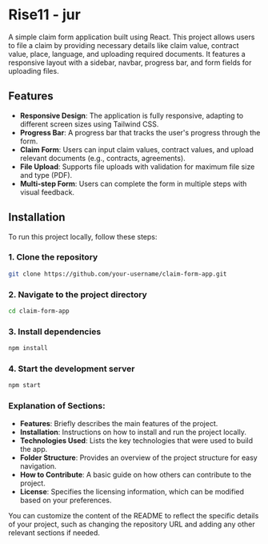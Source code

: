 # Rise11 - jur

A simple claim form application built using React. This project allows users to file a claim by providing necessary details like claim value, contract value, place, language, and uploading required documents. It features a responsive layout with a sidebar, navbar, progress bar, and form fields for uploading files.

## Features

- **Responsive Design**: The application is fully responsive, adapting to different screen sizes using Tailwind CSS.
- **Progress Bar**: A progress bar that tracks the user's progress through the form.
- **Claim Form**: Users can input claim values, contract values, and upload relevant documents (e.g., contracts, agreements).
- **File Upload**: Supports file uploads with validation for maximum file size and type (PDF).
- **Multi-step Form**: Users can complete the form in multiple steps with visual feedback.

## Installation

To run this project locally, follow these steps:

### 1. Clone the repository

```bash
git clone https://github.com/your-username/claim-form-app.git
```
### 2. Navigate to the project directory
```bash
cd claim-form-app
```
### 3. Install dependencies
```bash
npm install
```

### 4. Start the development server
```bash
npm start
```


### Explanation of Sections:
- **Features**: Briefly describes the main features of the project.
- **Installation**: Instructions on how to install and run the project locally.
- **Technologies Used**: Lists the key technologies that were used to build the app.
- **Folder Structure**: Provides an overview of the project structure for easy navigation.
- **How to Contribute**: A basic guide on how others can contribute to the project.
- **License**: Specifies the licensing information, which can be modified based on your preferences.

You can customize the content of the README to reflect the specific details of your project, such as changing the repository URL and adding any other relevant sections if needed.
